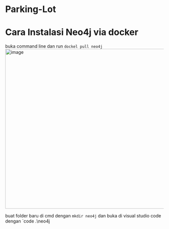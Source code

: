 # Parking-Lot
# Cara Instalasi Neo4j via docker
buka command line dan run `dockel pull neo4j`
<img width="508" alt="image" src="https://user-images.githubusercontent.com/101171434/209582961-6f69a642-a539-46ae-b5e4-a8cb2317bc24.png">

buat folder baru di cmd dengan `mkdir neo4j`
dan buka di visual studio code dengan `code .\neo4j



